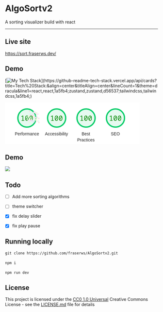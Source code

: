# AlgoSortv2

A sorting visualizer build with react

---
## Live site
<https://sort.fraserws.dev/>

## Demo


[![My Tech Stack](https://github-readme-tech-stack.vercel.app/api/cards?title=Tech%20Stack:&align=center&titleAlign=center&lineCount=1&theme=dracula&line1=react,react,1a5fb4;zustand,zustand,d56537;tailwindcss,tailwindcss,1a5fb4;)](https://github-readme-tech-stack.vercel.app/api/cards?title=Tech%20Stack:&align=center&titleAlign=center&lineCount=1&theme=dracula&line1=react,react,1a5fb4;zustand,zustand,d56537;tailwindcss,tailwindcss,1a5fb4;)

![](https://github.com/fraserws/AlgoSortv2/blob/main/lighthouse.png)

## Demo
![](https://github.com/fraserws/AlgoSortv2/blob/main/2023-02-06%2015-45-40.gif?raw=true_)


## Todo

- [ ] Add more sorting algorithms
- [ ] theme switcher
- [x] fix delay slider
- [x] fix play pause




## Running locally


    git clone https://github.com/fraserws/AlgoSortv2.git
    
    npm i
    
    npm run dev




## License

This project is licensed under the [CC0 1.0 Universal](LICENSE.md)
Creative Commons License - see the [LICENSE.md](LICENSE.md) file for
details

